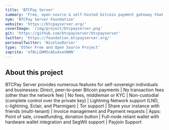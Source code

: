 ```yaml
---
title: 'BTCPay Server'
summary: 'Free, open-source & self-hosted bitcoin payment gateway that allows self-sovereign individuals and businesses to accept bitcoin payments online or in person without any fees.'
nym: 'BTCPay Server Foundation'
website: 'https://btcpayserver.org/'
coverImage: '/img/project/btcpayserver.png'
git: 'https://github.com/btcpayserver/btcpayserver'
twitter: 'https://foundation.btcpayserver.org/'
personalTwitter: 'NicolasDorier'
type: 'Other Free and Open Source Project'
zaprite: 'of0LLGHM5cAGu4seVNNN'
---
```


## About this project

BTCPay Server provides numerous features for self-sovereign individuals and businesses: Direct, peer-to-peer Bitcoin payments | No transaction fees (other than the network fee) | No fees, middleman or KYC | Non-custodial (complete control over the private key) | Lightning Network support (LND, c-lightning, Eclair, and Ptarmigan) | Tor support | Share your instance with friends (multi-tenant) | Invoice management and Payment requests | Apps: Point of sale, crowdfunding, donation button | Full-node reliant wallet with hardware wallet integration and SegWit support | Payjoin Support
